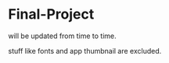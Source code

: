 # Final-Project
will be updated from time to time.

stuff like fonts and app thumbnail are excluded.
